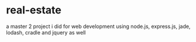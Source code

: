real-estate
===========

a master 2 project i did for web development using node.js, express.js, jade, lodash, cradle and jquery as well
